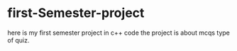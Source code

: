 # first-Semester-project
here is my first semester project in c++ code the project is about mcqs type of quiz.
